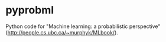 # pyprobml
Python code for "Machine learning: a probabilistic perspective" (http://people.cs.ubc.ca/~murphyk/MLbook/).
